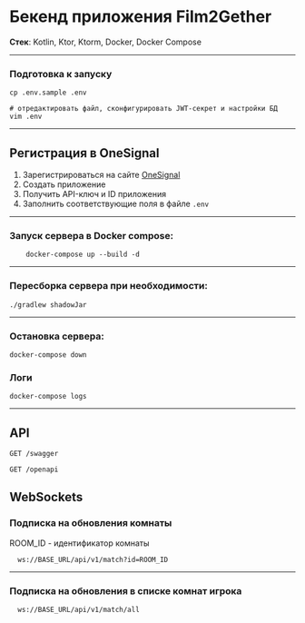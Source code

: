 # Бекенд приложения Film2Gether

__Стек__: Kotlin, Ktor, Ktorm, Docker, Docker Compose

---

### Подготовка к запуску

```shell
cp .env.sample .env

# отредактировать файл, сконфигурировать JWT-секрет и настройки БД
vim .env
```

---

## Регистрация в OneSignal

1. Зарегистрироваться на сайте [OneSignal](https://onesignal.com/)
2. Создать приложение
3. Получить API-ключ и ID приложения
4. Заполнить соответствующие поля в файле `.env`

---

### Запуск сервера в Docker compose:

```shell
    docker-compose up --build -d
```

---

### Пересборка сервера при необходимости:

```shell
./gradlew shadowJar
```

---

### Остановка сервера:

```shell
docker-compose down
```

### Логи

```shell
docker-compose logs
```

---

## API

```http request
GET /swagger

GET /openapi
```

## WebSockets


### Подписка на обновления комнаты
  
ROOM_ID - идентификатор комнаты
```
  ws://BASE_URL/api/v1/match?id=ROOM_ID
```

---
### Подписка на обновления в списке комнат игрока

  ```
    ws://BASE_URL/api/v1/match/all
  ```